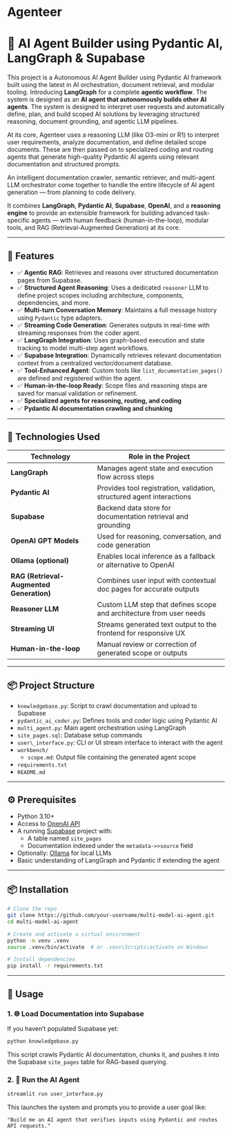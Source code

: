 # Agenteer
# 🧠 AI Agent Builder using Pydantic AI, LangGraph & Supabase

This project is a Autonomous AI Agent Builder using Pydantic AI framework built using the latest in AI orchestration, document retrieval, and modular tooling. Introducing **LangGraph** for a complete **agentic workflow**. The system is designed as an **AI agent that autonomously builds other AI agents**. The system is designed to interpret user requests and automatically define, plan, and build scoped AI solutions by leveraging structured reasoning, document grounding, and agentic LLM pipelines.

At its core, Agenteer uses a reasoning LLM (like O3-mini or R1) to interpret user requirements, analyze documentation, and define detailed scope documents. These are then passed on to specialized coding and routing agents that generate high-quality Pydantic AI agents using relevant documentation and structured prompts.

An intelligent documentation crawler, semantic retriever, and multi-agent LLM orchestrator come together to handle the entire lifecycle of AI agent generation — from planning to code delivery.

It combines **LangGraph**, **Pydantic AI**, **Supabase**, **OpenAI**, and a **reasoning engine** to provide an extensible framework for building advanced task-specific agents — with human feedback (human-in-the-loop), modular tools, and RAG (Retrieval-Augmented Generation) at its core.

---

## 🚀 Features

- ✅ **Agentic RAG**: Retrieves and reasons over structured documentation pages from Supabase.
- ✅ **Structured Agent Reasoning**: Uses a dedicated `reasoner` LLM to define project scopes including architecture, components, dependencies, and more.
- ✅ **Multi-turn Conversation Memory**: Maintains a full message history using `Pydantic` type adapters.
- ✅ **Streaming Code Generation**: Generates outputs in real-time with streaming responses from the coder agent.
- ✅ **LangGraph Integration**: Uses graph-based execution and state tracking to model multi-step agent workflows.
- ✅ **Supabase Integration**: Dynamically retrieves relevant documentation context from a centralized vector/document database.
- ✅ **Tool-Enhanced Agent**: Custom tools like `list_documentation_pages()` are defined and registered within the agent.
- ✅ **Human-in-the-loop Ready**: Scope files and reasoning steps are saved for manual validation or refinement.
- ✅ **Specialized agents for reasoning, routing, and coding**
- ✅ **Pydantic AI documentation crawling and chunking**

---

## 🧰 Technologies Used

| Technology         | Role in the Project |
|-------------------|---------------------|
| **LangGraph**      | Manages agent state and execution flow across steps |
| **Pydantic AI**    | Provides tool registration, validation, structured agent interactions |
| **Supabase**       | Backend data store for documentation retrieval and grounding |
| **OpenAI GPT Models** | Used for reasoning, conversation, and code generation |
| **Ollama (optional)** | Enables local inference as a fallback or alternative to OpenAI |
| **RAG (Retrieval-Augmented Generation)** | Combines user input with contextual doc pages for accurate outputs |
| **Reasoner LLM**   | Custom LLM step that defines scope and architecture from user needs |
| **Streaming UI**   | Streams generated text output to the frontend for responsive UX |
| **Human-in-the-loop** | Manual review or correction of generated scope or outputs |

---

## 📦 Project Structure
- `knowledgebase.py`: Script to crawl documentation and upload to Supabase
- `pydantic_ai_coder.py`: Defines tools and coder logic using Pydantic AI
- `multi_agent.py`: Main agent orchestration using LangGraph
- `site_pages.sql`: Database setup commands
- `user\_interface.py`: CLI or UI stream interface to interact with the agent
- `workbench/`
   - `scope.md`: Output file containing the generated agent scope
- `requirements.txt`
- `README.md`

---

## ⚙️ Prerequisites

- Python 3.10+
- Access to [OpenAI API](https://platform.openai.com/)
- A running [Supabase](https://supabase.com/) project with:
  - A table named `site_pages`
  - Documentation indexed under the `metadata->>source` field
- Optionally: [Ollama](https://ollama.com/) for local LLMs
- Basic understanding of LangGraph and Pydantic if extending the agent

---

## 📦 Installation

```bash
# Clone the repo
git clone https://github.com/your-username/multi-model-ai-agent.git
cd multi-model-ai-agent

# Create and activate a virtual environment
python -m venv .venv
source .venv/bin/activate  # or .venv\Scripts\activate on Windows

# Install dependencies
pip install -r requirements.txt
````

---

## 🚀 Usage

### 1. 🌐 Load Documentation into Supabase

If you haven’t populated Supabase yet:

```bash
python knowledgebase.py
```

This script crawls Pydantic AI documentation, chunks it, and pushes it into the Supabase `site_pages` table for RAG-based querying.

### 2. 🤖 Run the AI Agent

```bash
streamlit run user_interface.py
```

This launches the system and prompts you to provide a user goal like:

```
"Build me an AI agent that verifies inputs using Pydantic and routes API requests."
```
